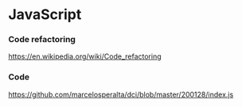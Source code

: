 # JavaScript

### Code refactoring

https://en.wikipedia.org/wiki/Code_refactoring

### Code

https://github.com/marcelosperalta/dci/blob/master/200128/index.js
